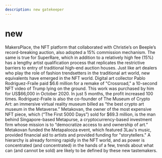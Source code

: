 ```yaml
---
description: new gatekeeper
---
```


# new

MakersPlace, the NFT platform that collaborated with Christie’s on Beeple’s record-breaking auction, also adopted a 15% commission mechanism. The same is true for SuperRare, which in addition to a relatively high fee (15%) has a lengthy artist qualification process that replicates the restrictive barriers to entry of traditional high-end auction houses. Just like art dealers who play the role of fashion trendsetters in the traditional art world, new equivalents have emerged in the NFT world. Digital art collector Pablo Rodriguez-Fraile paid $6.6 million for a remake of "Crossroad," a 10-second NFT video of Trump lying on the ground. This work was purchased by him for US$66,000 in October 2020. In just 5 months, the profit increased 100 times. Rodriguez-Fraile is also the co-founder of The Museum of Crypto Art: an immersive virtual reality museum billed as “the best crypto art museum in the Metaverse.” Metakovan, the owner of the most expensive NFT piece, which (“The First 5000 Days”) sold for $69.3 million, is the man behind Singapore-based Metapurse, a cryptocurrency-based investment firm whose mission is to “democratize access to and ownership of art.” Metakovan funded the Metapalooza event, which featured 3Lau's music, provided financial aid to artists and provided funding for "storytellers." A hierarchy is already forming rapidly in the NFT world, and as power is concentrated (and concentrated) in the hands of a few, trends about what can (and cannot be sold) are likely to be defined by these new tastemakers.
